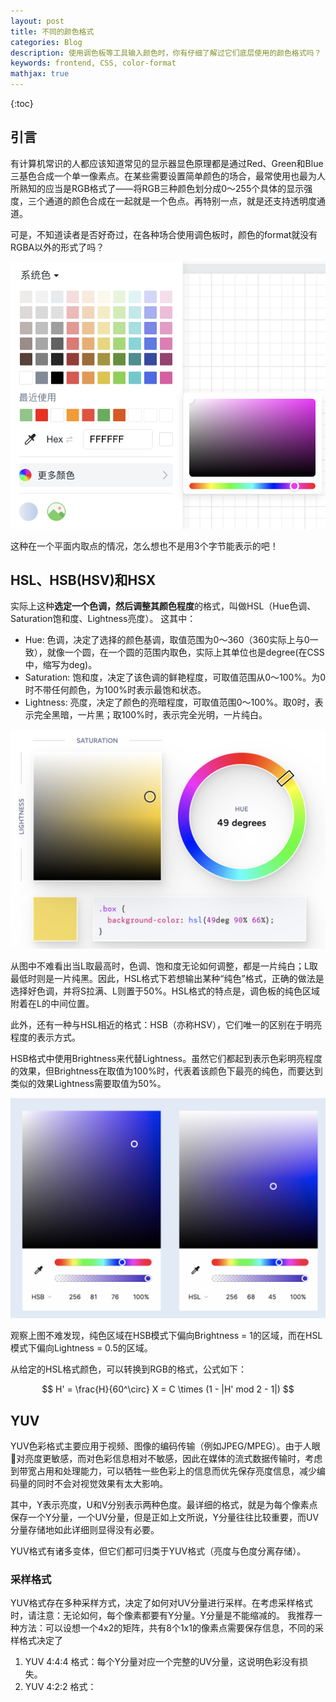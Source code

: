 ```yaml
---
layout: post
title: 不同的颜色格式
categories: Blog
description: 使用调色板等工具输入颜色时，你有仔细了解过它们底层使用的颜色格式吗？
keywords: frontend, CSS, color-format
mathjax: true
---
```


{:toc}

## 引言

有计算机常识的人都应该知道常见的显示器显色原理都是通过Red、Green和Blue三基色合成一个单一像素点。在某些需要设置简单颜色的场合，最常使用也最为人所熟知的应当是RGB格式了——将RGB三种颜色划分成0～255个具体的显示强度，三个通道的颜色合成在一起就是一个色点。再特别一点，就是还支持透明度通道。

可是，不知道读者是否好奇过，在各种场合使用调色板时，颜色的format就没有RGBA以外的形式了吗？

![调色板](/images/blog/DifferentColorFormat/DIfferentColorFormat-palette.png)

这种在一个平面内取点的情况，怎么想也不是用3个字节能表示的吧！

## HSL、HSB(HSV)和HSX

实际上这种**选定一个色调，然后调整其颜色程度**的格式，叫做HSL（Hue色调、Saturation饱和度、Lightness亮度）。
这其中：

* Hue: 色调，决定了选择的颜色基调，取值范围为0～360（360实际上与0一致），就像一个圆，在一个圆的范围内取色，实际上其单位也是degree(在CSS中，缩写为deg)。
* Saturation: 饱和度，决定了该色调的鲜艳程度，可取值范围从0～100%。为0时不带任何颜色，为100%时表示最饱和状态。
* Lightness: 亮度，决定了颜色的亮暗程度，可取值范围0～100%。取0时，表示完全黑暗，一片黑；取100%时，表示完全光明，一片纯白。

![HSL调色板](/images/blog/DifferentColorFormat/DIfferentColorFormat-HSL.png)

从图中不难看出当L取最高时，色调、饱和度无论如何调整，都是一片纯白；L取最低时则是一片纯黑。因此，HSL格式下若想输出某种“纯色”格式，正确的做法是选择好色调，并将S拉满、L则置于50%。HSL格式的特点是，调色板的纯色区域附着在L的中间位置。

此外，还有一种与HSL相近的格式：HSB（亦称HSV），它们唯一的区别在于明亮程度的表示方式。

HSB格式中使用Brightness来代替Lightness。虽然它们都起到表示色彩明亮程度的效果，但Brightness在取值为100%时，代表着该颜色下最亮的纯色，而要达到类似的效果Lightness需要取值为50%。

![HSL vs HSB](/images/blog/DifferentColorFormat/DIfferentColorFormat-HSLvsHSB.png)

观察上图不难发现，纯色区域在HSB模式下偏向Brightness = 1的区域，而在HSL模式下偏向Lightness = 0.5的区域。

从给定的HSL格式颜色，可以转换到RGB的格式，公式如下：

$$
H' = \frac{H}{60^\circ} 
X  = C \times (1 - |H' mod 2 - 1|)
$$


## YUV

YUV色彩格式主要应用于视频、图像的编码传输（例如JPEG/MPEG）。由于人眼👀对亮度更敏感，而对色彩信息相对不敏感，因此在媒体的流式数据传输时，考虑到带宽占用和处理能力，可以牺牲一些色彩上的信息而优先保存亮度信息，减少编码量的同时不会对视觉效果有太大影响。

其中，Y表示亮度，U和V分别表示两种色度。最详细的格式，就是为每个像素点保存一个Y分量，一个UV分量，但是正如上文所说，Y分量往往比较重要，而UV分量存储地如此详细则显得没有必要。

YUV格式有诸多变体，但它们都可归类于YUV格式（亮度与色度分离存储）。

### 采样格式

YUV格式存在多种采样方式，决定了如何对UV分量进行采样。在考虑采样格式时，请注意：无论如何，每个像素都要有Y分量。Y分量是不能缩减的。
   我推荐一种方法：可以设想一个4x2的矩阵，共有8个1x1的像素点需要保存信息，不同的采样格式决定了


1. YUV 4:4:4 格式：每个Y分量对应一个完整的UV分量，这说明色彩没有损失。
2. YUV 4:2:2 格式：